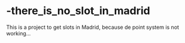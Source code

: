 # -there_is_no_slot_in_madrid
This is a project to get slots in Madrid, because de point system is not working...
